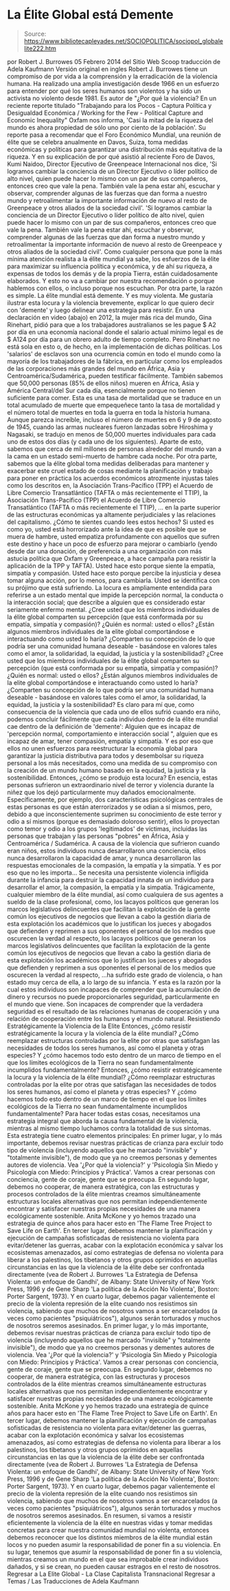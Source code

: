 # La Élite Global está Demente

> Source: https://www.bibliotecapleyades.net/SOCIOPOLITICA/sociopol_globalelite222.htm

por Robert J. Burrowes 05 Febrero 2014
del Sitio Web Scoop
traducción de Adela Kaufmann Versión original en ingles
Robert J. Burrowes tiene un compromiso de por vida a la comprensión y la erradicación de la violencia humana. Ha realizado una amplia investigación desde 1966 en un esfuerzo para entender por qué los seres humanos son violentos y ha sido un
activista no violento desde 1981.
Es autor de "¿Por qué la violencia?
En un reciente reporte titulado "Trabajando para los Pocos - Captura Política y Desigualdad Económica / Working for the Few - Political Capture and Economic Inequality" Oxfam nos informa,
'Casi la mitad de la riqueza del mundo es ahora propiedad de sólo uno por ciento de la población'.
Su reporte pasa a recomendar que el Foro Económico Mundial, una reunión de élite que se celebra anualmente en Davos, Suiza, toma medidas económicas y políticas para garantizar una distribución más equitativa de la riqueza.
Y en su explicación de por qué asistió al reciente Foro de Davos, Kumi Naidoo, Director Ejecutivo de Greenpeace Internacional nos dice,
'Si logramos cambiar la conciencia de un Director Ejecutivo o líder político de alto nivel, quien puede hacer lo mismo con un par de sus compañeros, entonces creo que vale la pena. También vale la pena estar ahí, escuchar y observar, comprender algunas de las fuerzas que dan forma a nuestro mundo y retroalimentar la importante información de nuevo al resto de Greenpeace y otros aliados de la sociedad civil'.
'Si logramos cambiar la conciencia de un Director Ejecutivo o líder político de alto nivel, quien puede hacer lo mismo con un par de sus compañeros, entonces creo que vale la pena.
También vale la pena estar ahí, escuchar y observar, comprender algunas de las fuerzas que dan forma a nuestro mundo y retroalimentar la importante información de nuevo al resto de Greenpeace y otros aliados de la sociedad civil'.
Como cualquier persona que pone la más mínima atención realista a la élite mundial ya sabe, los esfuerzos de la élite para maximizar su influencia política y económica, y de ahí su riqueza, a expensas de todos los demás y de la propia Tierra, están cuidadosamente elaborados.
Y esto no va a cambiar por nuestra recomendación o porque hablemos con ellos, o incluso porque nos escuchan. Por otra parte, la razón es simple.
La élite mundial está demente. Y es muy violenta.
Me gustaría ilustrar esta locura y la violencia brevemente, explicar lo que quiero decir con 'demente' y luego delinear una estrategia para resistir.
En una declaración en video (abajo) en 2012, la mujer más rica del mundo, Gina Rinehart, pidió para que a los trabajadores australianos se les pague $ A2 por día en una economía nacional donde el salario actual mínimo legal es de $ A124 por día para un obrero adulto de tiempo completo.
Pero Rinehart no está sola en esto o, de hecho, en la implementación de dichas políticas.
Los 'salarios' de esclavos son una ocurrencia común en todo el mundo como la mayoría de los trabajadores de la fábrica, en particular como los empleados de las corporaciones más grandes del mundo en África, Asia y Centroamérica/Sudamérica, pueden testificar fácilmente.
También sabemos que 50,000 personas (85% de ellos niños) mueren en África, Asia y América Central/del Sur cada día, esencialmente porque no tienen suficiente para comer.
Esta es una tasa de mortalidad que se traduce en un total acumulado de muerte que empequeñece tanto la tasa de mortalidad y el número total de muertes en toda la guerra en toda la historia humana.
Aunque parezca increíble, incluso el número de muertes en 6 y 9 de agosto de 1945, cuando las armas nucleares fueron lanzadas sobre Hiroshima y Nagasaki, se tradujo en menos de 50,000 muertes individuales para cada uno de estos dos días (y cada uno de los siguientes).
Aparte de esto, sabemos que cerca de mil millones de personas alrededor del mundo van a la cama en un estado semi-muerto de hambre cada noche.
Por otra parte, sabemos que la élite global toma medidas deliberadas para mantener y exacerbar este cruel estado de cosas mediante la planificación y trabajo para poner en práctica los acuerdos económicos atrozmente injustas tales como los descritos en,
la Asociación Trans-Pacífico (TPP) el Acuerdo de Libre Comercio Transatlántico (TAFTA o más recientemente el TTIP),
la Asociación Trans-Pacífico (TPP)
el Acuerdo de Libre Comercio Transatlántico (TAFTA o más recientemente el TTIP),
... en la parte superior de las estructuras económicas ya altamente perjudiciales y las relaciones del capitalismo.
¿Cómo te sientes cuando lees estos hechos?
Si usted es como yo, usted está horrorizado ante la idea de que es posible que se muera de hambre, usted empatiza profundamente con aquellos que sufren este destino y hace un poco de esfuerzo para mejorar o cambiarlo (yendo desde dar una donación, de preferencia a una organización con más astucia política que Oxfam y Greenpeace, a hace campaña para resistir la aplicación de la TPP y TAFTA).
Usted hace esto porque siente la empatía, simpatía y compasión. Usted hace esto porque percibe la injusticia y desea tomar alguna acción, por lo menos, para cambiarla.
Usted se identifica con su prójimo que está sufriendo.
La locura es ampliamente entendida para referirse a un estado mental que impide la percepción normal, la conducta o la interacción social; que describe a alguien que es considerado estar seriamente enfermo mental.
¿Cree usted que los miembros individuales de la élite global comparten su percepción (que está conformada por su empatía, simpatía y compasión)? ¿Quién es normal: usted o ellos? ¿Están algunos miembros individuales de la elite global comportándose e interactuando como usted lo haría? ¿Comparten su concepción de lo que podría ser una comunidad humana deseable - basándose en valores tales como el amor, la solidaridad, la equidad, la justicia y la sostenibilidad?
¿Cree usted que los miembros individuales de la élite global comparten su percepción (que está conformada por su empatía, simpatía y compasión)?
¿Quién es normal: usted o ellos?
¿Están algunos miembros individuales de la elite global comportándose e interactuando como usted lo haría?
¿Comparten su concepción de lo que podría ser una comunidad humana deseable - basándose en valores tales como el amor, la solidaridad, la equidad, la justicia y la sostenibilidad?
Es claro para mí que, como consecuencia de la violencia que cada uno de ellos sufrió cuando era niño, podemos concluir fácilmente que cada individuo dentro de la élite mundial cae dentro de la definición de 'demente':
Alguien que es incapaz de 'percepción normal, comportamiento e interacción social ", alguien que es incapaz de amar, tener compasión, empatía y simpatía.
Y es por eso que ellos no unen esfuerzos para reestructurar la economía global para garantizar la justicia distributiva para todos y desembolsar su riqueza personal a los más necesitados, como una medida de su compromiso con la creación de un mundo humano basado en la equidad, la justicia y la sostenibilidad.
Entonces, ¿cómo se produjo esta locura? En esencia, estas personas sufrieron un extraordinario nivel de terror y violencia durante la niñez que los dejó particularmente muy dañados emocionalmente.
Específicamente, por ejemplo, dos características psicológicas centrales de estas personas es que están aterrorizados y se odian a sí mismos, pero, debido a que inconscientemente suprimen su conocimiento de este terror y odio a sí mismos (porque es demasiado doloroso sentir), ellos lo proyectan como temor y odio a los grupos 'legitimados' de víctimas, incluidas las personas que trabajan y las personas "pobres" en África, Asia y Centroamérica / Sudamérica.
A causa de la violencia que sufrieron cuando eran niños, estos individuos nunca desarrollaron una conciencia, ellos nunca desarrollaron la capacidad de amar, y nunca desarrollaron las respuestas emocionales de la compasión, la empatía y la simpatía.
Y es por eso que no les importa...
Se necesita una persistente violencia infligida durante la infancia para destruir la capacidad innata de un individuo para desarrollar el amor, la compasión, la empatía y la simpatía.
Trágicamente, cualquier miembro de la élite mundial, así como cualquiera de sus agentes a sueldo de la clase profesional, como,
los lacayos políticos que generan los marcos legislativos delincuentes que facilitan la explotación de la gente común los ejecutivos de negocios que llevan a cabo la gestión diaria de esta explotación los académicos que lo justifican los jueces y abogados que defienden y reprimen a sus oponentes el personal de los medios que oscurecen la verdad al respecto,
los lacayos políticos que generan los marcos legislativos delincuentes que facilitan la explotación de la gente común
los ejecutivos de negocios que llevan a cabo la gestión diaria de esta explotación
los académicos que lo justifican
los jueces y abogados que defienden y reprimen a sus oponentes
el personal de los medios que oscurecen la verdad al respecto,
...ha sufrido este grado de violencia, o han estado muy cerca de ella, a lo largo de su infancia.
Y esta es la razón por la cual estos individuos son incapaces de comprender que la acumulación de dinero y recursos no puede proporcionarles seguridad, particularmente en el mundo que viene.
Son incapaces de comprender que la verdadera seguridad es el resultado de las relaciones humanas de cooperación y una relación de cooperación entre los humanos y el mundo natural.
Resistiendo Estratégicamente la Violencia de la Elite
Entonces, ¿cómo resistir estratégicamente la locura y la violencia de la élite mundial? ¿Cómo reemplazar estructuras controladas por la elite por otras que satisfagan las necesidades de todos los seres humanos, así como el planeta y otras especies? Y ¿cómo hacemos todo esto dentro de un marco de tiempo en el que los límites ecológicos de la Tierra no sean fundamentalmente incumplidos fundamentalmente?
Entonces, ¿cómo resistir estratégicamente la locura y la violencia de la élite mundial?
¿Cómo reemplazar estructuras controladas por la elite por otras que satisfagan las necesidades de todos los seres humanos, así como el planeta y otras especies?
Y ¿cómo hacemos todo esto dentro de un marco de tiempo en el que los límites ecológicos de la Tierra no sean fundamentalmente incumplidos fundamentalmente?
Para hacer todas estas cosas, necesitamos una estrategia integral que aborda la causa fundamental de la violencia, mientras al mismo tiempo luchamos contra la totalidad de sus síntomas.
Esta estrategia tiene cuatro elementos principales:
En primer lugar, y lo más importante, debemos revisar nuestras prácticas de crianza para excluir todo tipo de violencia (incluyendo aquellos que he marcado "invisible" y "totalmente invisible"), de modo que ya no creemos personas y dementes autores de violencia. Vea '¿Por qué la violencia?' y 'Psicología Sin Miedo y Psicología con Miedo: Principios y Práctica'. Vamos a crear personas con conciencia, gente de coraje, gente que se preocupa. En segundo lugar, debemos no cooperar, de manera estratégica, con las estructuras y procesos controlados de la élite mientras creamos simultáneamente estructuras locales alternativas que nos permitan independientemente encontrar y satisfacer nuestras propias necesidades de una manera ecológicamente sostenible. Anita McKone y yo hemos trazado una estrategia de quince años para hacer esto en 'The Flame Tree Project to Save Life on Earth'. En tercer lugar, debemos mantener la planificación y ejecución de campañas sofisticadas de resistencia no violenta para evitar/detener las guerras, acabar con la explotación económica y salvar los ecosistemas amenazados, así como estrategias de defensa no violenta para liberar a los palestinos, los tibetanos y otros grupos oprimidos en aquellas circunstancias en las que la violencia de la élite debe ser confrontada directamente (vea de Robert J. Burrowes 'La Estrategia de Defensa Violenta: un enfoque de Gandhi', de Albany: State University of New York Press, 1996 y de Gene Sharp 'La política de la Acción No Violenta', Boston: Porter Sargent, 1973). Y en cuarto lugar, debemos pagar valientemente el precio de la violenta represión de la elite cuando nos resistimos sin violencia, sabiendo que muchos de nosotros vamos a ser encarcelados (a veces como pacientes "psiquiátricos"), algunos serán torturados y muchos de nosotros seremos asesinados.
En primer lugar, y lo más importante, debemos revisar nuestras prácticas de crianza para excluir todo tipo de violencia (incluyendo aquellos que he marcado "invisible" y "totalmente invisible"), de modo que ya no creemos personas y dementes autores de violencia. Vea '¿Por qué la violencia?' y 'Psicología Sin Miedo y Psicología con Miedo: Principios y Práctica'. Vamos a crear personas con conciencia, gente de coraje, gente que se preocupa.
En segundo lugar, debemos no cooperar, de manera estratégica, con las estructuras y procesos controlados de la élite mientras creamos simultáneamente estructuras locales alternativas que nos permitan independientemente encontrar y satisfacer nuestras propias necesidades de una manera ecológicamente sostenible. Anita McKone y yo hemos trazado una estrategia de quince años para hacer esto en 'The Flame Tree Project to Save Life on Earth'.
En tercer lugar, debemos mantener la planificación y ejecución de campañas sofisticadas de resistencia no violenta para evitar/detener las guerras, acabar con la explotación económica y salvar los ecosistemas amenazados, así como estrategias de defensa no violenta para liberar a los palestinos, los tibetanos y otros grupos oprimidos en aquellas circunstancias en las que la violencia de la élite debe ser confrontada directamente (vea de Robert J. Burrowes 'La Estrategia de Defensa Violenta: un enfoque de Gandhi', de Albany: State University of New York Press, 1996 y de Gene Sharp 'La política de la Acción No Violenta', Boston: Porter Sargent, 1973).
Y en cuarto lugar, debemos pagar valientemente el precio de la violenta represión de la elite cuando nos resistimos sin violencia, sabiendo que muchos de nosotros vamos a ser encarcelados (a veces como pacientes "psiquiátricos"), algunos serán torturados y muchos de nosotros seremos asesinados.
En resumen, si vamos a resistir eficientemente la violencia de la élite en nuestras vidas y tomar medidas concretas para crear nuestra comunidad mundial no violenta, entonces debemos reconocer que los distintos miembros de la élite mundial están locos y no pueden asumir la responsabilidad de poner fin a su violencia.
En su lugar, tenemos que asumir la responsabilidad de poner fin a su violencia, mientras creamos un mundo en el que sea improbable crear individuos dañados, y si se crean, no pueden causar estragos en el resto de nosotros.
Regresar a La Elite Global - La Clase Capitalista Transnacional
Regresar a Temas / Las Traducciones de Adela Kaufmann
